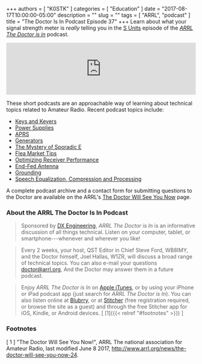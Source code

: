 +++
authors = [ "K0STK" ]
categories = [ "Education" ]
date = "2017-08-17T10:00:00-05:00"
description = ""
slug = ""
tags = [ "ARRL", "podcast" ]
title = "The Doctor Is In Podcast Episode 37"
+++
Learn about what your signal strength meter is *really* telling you in the
[S Units](https://www.blubrry.com/arrl_the_doctor_is_in/25197956/s-units/)
episode of the
[*ARRL The Doctor is in*](http://www.arrl.org/doctor/) podcast.
<!--more-->

<iframe src="https://player.blubrry.com?media_url=https://media.blubrry.com/arrl_the_doctor_is_in/content.blubrry.com/arrl_the_doctor_is_in/August_17_-_S_Units.mp3" scrolling="no" width="100%" height="138px" frameborder="0"></iframe>

These short podcasts are an approachable way of learning about technical
topics related to Amateur Radio. Recent podcast topics include:

* [Keys and Keyers](https://www.blubrry.com/arrl_the_doctor_is_in/25197955/keys-and-keyers/)
* [Power Supplies](https://www.blubrry.com/arrl_the_doctor_is_in/25177012/power-supplies/)
* [APRS](https://www.blubrry.com/arrl_the_doctor_is_in/24141662/aprs/)
* [Generators](https://www.blubrry.com/arrl_the_doctor_is_in/24141661/generators/)
* [The Mystery of Sporadic E](https://www.blubrry.com/arrl_the_doctor_is_in/24141660/the-mystery-of-sporadic-e/)
* [Flea Market Tips](https://www.blubrry.com/arrl_the_doctor_is_in/23098298/flea-market-tips/)
* [Optimizing Receiver Performance](https://www.blubrry.com/arrl_the_doctor_is_in/23002541/optimizing-receiver-performance/)
* [End-Fed Antenna](https://www.blubrry.com/arrl_the_doctor_is_in/22982375/end-fed-antennas/)
* [Grounding](https://www.blubrry.com/arrl_the_doctor_is_in/21811067/grounding/)
* [Speech Equalization, Compression and Processing](https://www.blubrry.com/arrl_the_doctor_is_in/21698901/speech-equalization-compression-and-processing/)

A complete podcast archive and a contact form for submitting questions
to the Doctor are available on the ARRL's
[The Doctor Will See You Now](http://www.arrl.org/doctor) page.

### About the ARRL The Doctor Is In Podcast

>Sponsored by [DX Engineering](http://www.dxengineering.com/),
*ARRL The Doctor is In* is an informative discussion of all things
technical. Listen on your computer, tablet, or smartphone---whenever and
wherever you like!

>Every 2 weeks, your host, QST Editor in Chief Steve Ford, WB8IMY, and the
Doctor himself, Joel Hallas, W1ZR, will discuss a broad range of technical
topics. You can also e-mail your questions
[doctor@arrl.org](mailto:doctor@arrl.org),
And the Doctor may answer them in a future podcast.

>Enjoy
*ARRL The Doctor is In* on
[Apple iTunes](https://itunes.apple.com/us/podcast/arrl-the-doctor-is-in/id1096749595?mt=2()),
or by using your iPhone or iPad podcast app (just search for
*ARRL The Doctor is In*). You can also listen online at
[Blubrry](https://www.blubrry.com/arrl_the_doctor_is_in/),
or at
[Stitcher](https://www.stitcher.com/)
(free registration required, or browse the site as a guest) and through
the free Stitcher app for iOS, Kindle, or Android devices.
<span style="font-style:normal;">[ [1]({{< relref "#footnotes" >}}) ]</span>

### Footnotes

[ 1 ] "The Doctor Will See You Now!",
ARRL The national association for Amateur Radio, last modified June 8 2017,
http://www.arrl.org/news/the-doctor-will-see-you-now-24.
